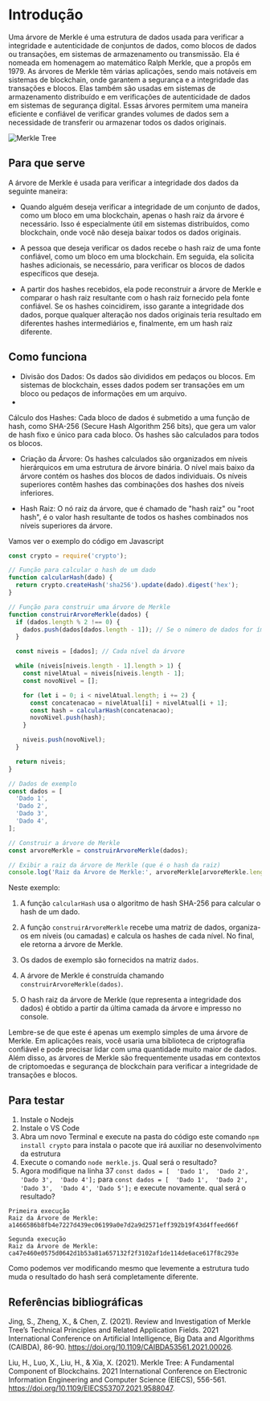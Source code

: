 # Introdução
Uma árvore de Merkle é uma estrutura de dados usada para verificar a integridade e autenticidade de conjuntos de dados, como blocos de dados ou transações, em sistemas de armazenamento ou transmissão. Ela é nomeada em homenagem ao matemático Ralph Merkle, que a propôs em 1979.
As árvores de Merkle têm várias aplicações, sendo mais notáveis em sistemas de blockchain, onde garantem a segurança e a integridade das transações e blocos. Elas também são usadas em sistemas de armazenamento distribuído e em verificações de autenticidade de dados em sistemas de segurança digital. Essas árvores permitem uma maneira eficiente e confiável de verificar grandes volumes de dados sem a necessidade de transferir ou armazenar todos os dados originais.

![Merkle Tree](https://github.com/user-attachments/assets/6eda3764-2127-4445-999c-2ad984702551)


## Para que serve
A árvore de Merkle é usada para verificar a integridade dos dados da seguinte maneira:

- Quando alguém deseja verificar a integridade de um conjunto de dados, como um bloco em uma blockchain, apenas o hash raiz da árvore é necessário. Isso é especialmente útil em sistemas distribuídos, como blockchain, onde você não deseja baixar todos os dados originais.

- A pessoa que deseja verificar os dados recebe o hash raiz de uma fonte confiável, como um bloco em uma blockchain. Em seguida, ela solicita hashes adicionais, se necessário, para verificar os blocos de dados específicos que deseja.

- A partir dos hashes recebidos, ela pode reconstruir a árvore de Merkle e comparar o hash raiz resultante com o hash raiz fornecido pela fonte confiável. Se os hashes coincidirem, isso garante a integridade dos dados, porque qualquer alteração nos dados originais teria resultado em diferentes hashes intermediários e, finalmente, em um hash raiz diferente.

## Como funciona

- Divisão dos Dados: Os dados são divididos em pedaços ou blocos. Em sistemas de blockchain, esses dados podem ser transações em um bloco ou pedaços de informações em um arquivo.
- 
Cálculo dos Hashes: Cada bloco de dados é submetido a uma função de hash, como SHA-256 (Secure Hash Algorithm 256 bits), que gera um valor de hash fixo e único para cada bloco. Os hashes são calculados para todos os blocos.

- Criação da Árvore: Os hashes calculados são organizados em níveis hierárquicos em uma estrutura de árvore binária. O nível mais baixo da árvore contém os hashes dos blocos de dados individuais. Os níveis superiores contêm hashes das combinações dos hashes dos níveis inferiores.

- Hash Raiz: O nó raiz da árvore, que é chamado de "hash raiz" ou "root hash", é o valor hash resultante de todos os hashes combinados nos níveis superiores da árvore.

Vamos ver o exemplo do código em Javascript

```javascript
const crypto = require('crypto');

// Função para calcular o hash de um dado
function calcularHash(dado) {
  return crypto.createHash('sha256').update(dado).digest('hex');
}

// Função para construir uma árvore de Merkle
function construirArvoreMerkle(dados) {
  if (dados.length % 2 !== 0) {
    dados.push(dados[dados.length - 1]); // Se o número de dados for ímpar, duplicar o último dado.
  }

  const niveis = [dados]; // Cada nível da árvore

  while (niveis[niveis.length - 1].length > 1) {
    const nivelAtual = niveis[niveis.length - 1];
    const novoNivel = [];

    for (let i = 0; i < nivelAtual.length; i += 2) {
      const concatenacao = nivelAtual[i] + nivelAtual[i + 1];
      const hash = calcularHash(concatenacao);
      novoNivel.push(hash);
    }

    niveis.push(novoNivel);
  }

  return niveis;
}

// Dados de exemplo
const dados = [
  'Dado 1',
  'Dado 2',
  'Dado 3',
  'Dado 4',
];

// Construir a árvore de Merkle
const arvoreMerkle = construirArvoreMerkle(dados);

// Exibir a raiz da árvore de Merkle (que é o hash da raiz)
console.log('Raiz da Árvore de Merkle:', arvoreMerkle[arvoreMerkle.length - 1][0]);
```

Neste exemplo:

1. A função `calcularHash` usa o algoritmo de hash SHA-256 para calcular o hash de um dado.

2. A função `construirArvoreMerkle` recebe uma matriz de dados, organiza-os em níveis (ou camadas) e calcula os hashes de cada nível. No final, ele retorna a árvore de Merkle.

3. Os dados de exemplo são fornecidos na matriz `dados`.

4. A árvore de Merkle é construída chamando `construirArvoreMerkle(dados)`.

5. O hash raiz da árvore de Merkle (que representa a integridade dos dados) é obtido a partir da última camada da árvore e impresso no console.

Lembre-se de que este é apenas um exemplo simples de uma árvore de Merkle. Em aplicações reais, você usaria uma biblioteca de criptografia confiável e pode precisar lidar com uma quantidade muito maior de dados. Além disso, as árvores de Merkle são frequentemente usadas em contextos de criptomoedas e segurança de blockchain para verificar a integridade de transações e blocos.

## Para testar
1. Instale o Nodejs
2. Instale o VS Code
3. Abra um novo Terminal e execute na pasta do código este comando `npm install crypto` para instala o pacote que irá auxiliar no desenvolvimento da estrutura
4. Execute o comando `node merkle.js`. Qual será o resultado?
5. Agora modifique na linha 37 `const dados = [  'Dado 1',  'Dado 2',  'Dado 3',  'Dado 4'];` para `const dados = [  'Dado 1',  'Dado 2',  'Dado 3',  'Dado 4', 'Dado 5'];` e execute novamente. qual será o resultado?

```
Primeira execução
Raiz da Árvore de Merkle: a1466586b8fb4e7227d439ec06199a0e7d2a9d2571eff392b19f43d4ffeed66f

Segunda execução
Raiz da Árvore de Merkle: ca47e460e0575d0642d1b53a81a657132f2f3102af1de114de6ace617f8c293e
```

Como podemos ver modificando mesmo que levemente a estrutura tudo muda o resultado do hash será completamente diferente.

## Referências bibliográficas
Jing, S., Zheng, X., & Chen, Z. (2021). Review and Investigation of Merkle Tree’s Technical Principles and Related Application Fields. 2021 International Conference on Artificial Intelligence, Big Data and Algorithms (CAIBDA), 86-90. https://doi.org/10.1109/CAIBDA53561.2021.00026.

Liu, H., Luo, X., Liu, H., & Xia, X. (2021). Merkle Tree: A Fundamental Component of Blockchains. 2021 International Conference on Electronic Information Engineering and Computer Science (EIECS), 556-561. https://doi.org/10.1109/EIECS53707.2021.9588047.
